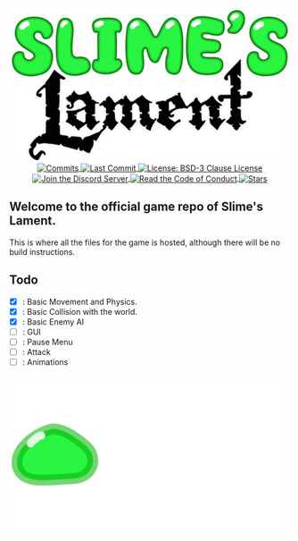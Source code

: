 
<a href="https://goop-studios.monster/contribute" target="_blank"> 
  <img align="center" src=".resources/slimes-lament.svg" alt="Slime's Lament Logo" />
</a>
<div align="center">
  <a href="https://github.com/goop-studios/slimes-lament/commits/master" target="_blank">
    <img align="center" src="https://img.shields.io/github/commit-activity/t/goop-studios/slimes-lament?style=flat-square" alt="Commits" />
  </a>
  <a href="https://github.com/goop-studios/slimes-lament/commits/master" target="_blank">
    <img align="center" src="https://img.shields.io/github/last-commit/goop-studios/slimes-lament?style=flat-square" alt="Last Commit" />
  </a>
  </a>
  <a href="https://github.com/goop-studios/slimes-lament/blob/master/LICENSE" target="_blank">
    <img align="center" src="https://img.shields.io/github/license/goop-studios/slimes-lament?style=flat-square" alt="License: BSD-3 Clause License">
  </a>
  <a href="https://discord.gg/TF4tGde7kh" target="_blank">
    <img align="center" src="https://img.shields.io/discord/1207979549602615348?style=flat-square&logo=discord" alt="Join the Discord Server" />
  </a>
  <a href="https://github.com/goop-studios/slimes-lament/blob/master/CODE_OF_CONDUCT.md">
    <img align="center" src="https://img.shields.io/badge/read%20the-Code%20of%20Conduct-red?style=flat-square&logo=github" alt="Read the Code of Conduct" />
  </a>
  <a href="https://github.com/goop-studios/slimes-lament/stargazers" target="_blank">
    <img align="center" src="https://img.shields.io/github/stars/goop-studios/slimes-lament?style=flat-square" alt="Stars" />
  </a>
</div>

## Welcome to the official game repo of Slime's Lament.

This is where all the files for the game is hosted, although there will be no build instructions.

## Todo

- [x] : Basic Movement and Physics.
- [x] : Basic Collision with the world. 
- [x] : Basic Enemy AI
- [ ] : GUI
- [ ] : Pause Menu
- [ ] : Attack
- [ ] : Animations

<a href="https://goop-studios.monster" target="_blank">
  <img src="https://raw.githubusercontent.com/goop-studios/.github/main/resources/big_icon_green.png" alt="Goop Studios Logo" /> 
</a>